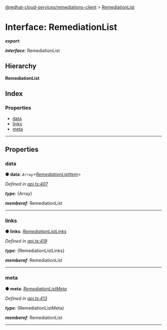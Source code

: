 [@redhat-cloud-services/remediations-client](../README.md) > [RemediationList](../interfaces/remediationlist.md)

# Interface: RemediationList

*__export__*: 

*__interface__*: RemediationList

## Hierarchy

**RemediationList**

## Index

### Properties

* [data](remediationlist.md#data)
* [links](remediationlist.md#links)
* [meta](remediationlist.md#meta)

---

## Properties

<a id="data"></a>

###  data

**● data**: *`Array`<[RemediationListItem](remediationlistitem.md)>*

*Defined in [api.ts:407](https://github.com/karelhala/javascript-clients/blob/master/packages/remediations/api.ts#L407)*

*__type__*: {Array}

*__memberof__*: RemediationList

___
<a id="links"></a>

###  links

**● links**: *[RemediationListLinks](remediationlistlinks.md)*

*Defined in [api.ts:419](https://github.com/karelhala/javascript-clients/blob/master/packages/remediations/api.ts#L419)*

*__type__*: {RemediationListLinks}

*__memberof__*: RemediationList

___
<a id="meta"></a>

###  meta

**● meta**: *[RemediationListMeta](remediationlistmeta.md)*

*Defined in [api.ts:413](https://github.com/karelhala/javascript-clients/blob/master/packages/remediations/api.ts#L413)*

*__type__*: {RemediationListMeta}

*__memberof__*: RemediationList

___

